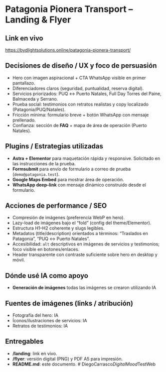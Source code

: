 # Patagonia Pionera Transport – Landing & Flyer

## Link en vivo
https://bydlightsolutions.online/patagonia-pionera-transport/

## Decisiones de diseño / UX y foco de persuasión
- Hero con imagen aspiracional + CTA WhatsApp visible en primer pantallazo.
- Diferenciadores claros (seguridad, puntualidad, reserva digital).
- Servicios priorizados: PUQ ↔ Puerto Natales, Full Day Torres del Paine, Balmaceda y Serrano.
- Prueba social: testimonios con retratos realistas y copy localizado (Patagonia/PUQ/Natales).
- Fricción mínima: formulario breve + botón WhatsApp con mensaje prellenado.
- Confianza: sección de **FAQ** + mapa de área de operación (Puerto Natales).

## Plugins / Estrategias utilizadas
- **Astra + Elementor** para maquetación rápida y responsive. Solicitado en las instrucciones de la prueba.
- **Formsubmit** para envío de formulario a correo de prueba (`demo@patagonia.test`).
- **Google Maps Embed** para mostrar área de operación.
- **WhatsApp deep-link** con mensaje dinámico construido desde el formulario.

## Acciones de performance / SEO
- Compresión de imágenes (preferencia WebP en hero).
- Lazy-load de imágenes bajo el “fold” (config del theme/Elementor).
- Estructura H1–H2 coherente y slugs legibles.
- Metadatos (title/description) orientados a términos: “Traslados en Patagonia”, “PUQ ↔ Puerto Natales”.
- Accesibilidad: `alt` descriptivos en imágenes de servicios y testimonios; foco visible en botones/enlaces.
- Header transparente con contraste suficiente sobre hero en desktop y móvil.

## Dónde usé IA como apoyo
- **Generación de imágenes** todas las imágenes se crearon utilizando IA

## Fuentes de imágenes (links / atribución)
- Fotografía del hero: IA
- Íconos/ilustraciones de servicios: IA
- Retratos de testimonios: IA

## Entregables
- **/landing**: link en vivo.  
- **/flyer**: versión digital (PNG) y PDF A5 para impresión.  
- **README.md**: este documento.
#   D i e g o C a r r a s c o _ D i g i t a l M o o d _ T e s t W e b  
 